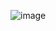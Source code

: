 ![image](https://user-images.githubusercontent.com/108928206/203948508-440dc516-b9f5-40b5-a57b-e7962e1df4ee.png)
